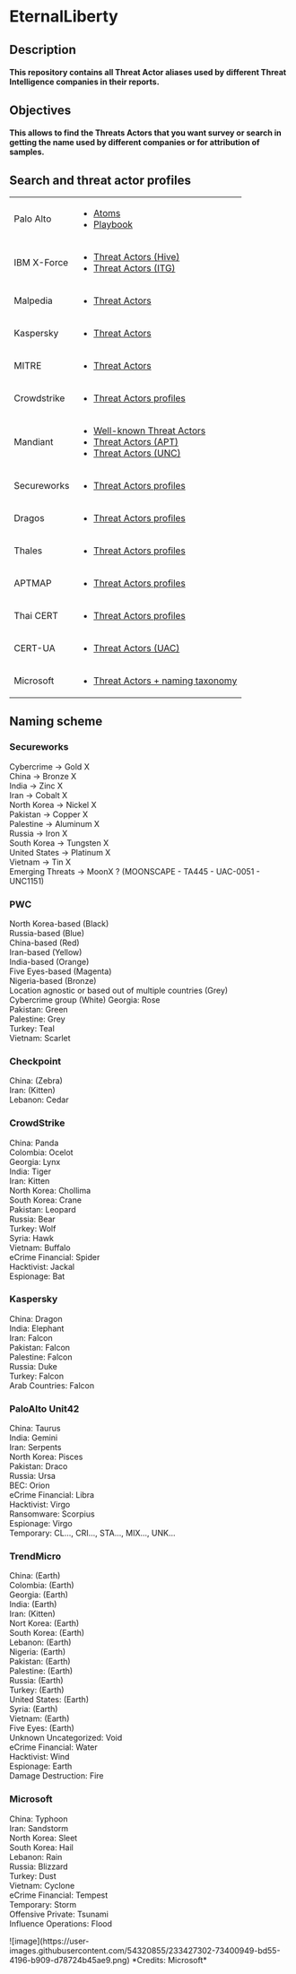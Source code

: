 # EternalLiberty
## Description
#### This repository contains all Threat Actor aliases used by different Threat Intelligence companies in their reports.
## Objectives
#### This allows to find the Threats Actors that you want survey or search in getting the name used by different companies or for attribution of samples.
## Search and threat actor profiles

<table>
    <tbody>
        <tr>
            <td>Palo Alto</td>
            <td><ul>
              <li><a href="https://unit42.paloaltonetworks.com/atoms/">Atoms</a></li>
              <li><a href="https://pan-unit42.github.io/playbook_viewer/?pb=evasive-serpens">Playbook</a></li>
            <ul></td>
       </tr>
       <tr>
            <td>IBM X-Force</td>
            <td><ul>
              <li><a href="https://exchange.xforce.ibmcloud.com/search/hive">Threat Actors (Hive)</a></li>
              <li><a href="https://exchange.xforce.ibmcloud.com/search/ITG">Threat Actors (ITG)</a></li>
            <ul></td>
       </tr>
       <tr>
            <td>Malpedia</td>
            <td><ul>
              <li><a href="https://malpedia.caad.fkie.fraunhofer.de/actors">Threat Actors</a></li>
            <ul></td>
       </tr>
       <tr>
            <td>Kaspersky</td>
            <td><ul>
              <li><a href="https://apt.securelist.com/">Threat Actors</a></li>
            <ul></td>
       </tr>
       <tr>
            <td>MITRE</td>
            <td><ul>
              <li><a href="https://attack.mitre.org/groups/">Threat Actors</a></li>
            <ul></td>
       </tr>
       <tr>
            <td>Crowdstrike</td>
            <td><ul>
              <li><a href="https://adversary.crowdstrike.com/en-US/">Threat Actors profiles</a></li>
            <ul></td>
       </tr>
       <tr>
            <td>Mandiant</td>
            <td><ul>
              <li><a href="https://www.mandiant.com/resources/insights/apt-groups">Well-known Threat Actors</a></li>
              <li><a href="https://www.mandiant.fr/search?search=APT">Threat Actors (APT)</a></li>
              <li><a href="https://www.mandiant.fr/search?search=UNC">Threat Actors (UNC)</a></li>
            <ul></td>
       </tr>
       <tr>
            <td>Secureworks</td>
            <td><ul>
              <li><a href="https://www.secureworks.com/research/threat-profiles">Threat Actors profiles</a></li>
            <ul></td>
       </tr>
       <tr>
            <td>Dragos</td>
            <td><ul>
              <li><a href="https://www.dragos.com/threat-activity-groups/">Threat Actors profiles</a></li>
            <ul></td>
       </tr>
        <tr>
            <td>Thales</td>
            <td><ul>
              <li><a href="https://cyberthreat.thalesgroup.com/attackers">Threat Actors profiles</a></li>
            <ul></td>
       </tr>
        <tr>
            <td>APTMAP</td>
            <td><ul>
              <li><a href="https://andreacristaldi.github.io/APTmap/">Threat Actors profiles</a></li>
            <ul></td>
       </tr>
        <tr>
            <td>Thai CERT</td>
            <td><ul>
              <li><a href="https://apt.etda.or.th/cgi-bin/listgroups.cgi">Threat Actors profiles</a></li>
            <ul></td>
       </tr>
       <tr>
            <td>CERT-UA</td>
            <td><ul>
              <li><a href="https://cert.gov.ua/search/UAC-">Threat Actors (UAC)</a></li>
            <ul></td>
       </tr>
       <tr>
            <td>Microsoft</td>
            <td><ul>
              <li><a href="https://learn.microsoft.com/en-us/microsoft-365/security/intelligence/microsoft-threat-actor-naming?view=o365-worldwide">Threat Actors + naming taxonomy</a></li>
            <ul></td>
       </tr>   
    </tbody>
</table>

## Naming scheme
### Secureworks
<p>
Cybercrime -> Gold X<br/>
China -> Bronze X<br/>
India -> Zinc X<br/>
Iran -> Cobalt X<br/>
North Korea -> Nickel X<br/>
Pakistan -> Copper X<br/>
Palestine -> Aluminum X<br/>
Russia -> Iron X<br/>
South Korea -> Tungsten X<br/>
United States -> Platinum X<br/>
Vietnam -> Tin X<br/>
Emerging Threats -> MoonX ? (MOONSCAPE - TA445 - UAC-0051 - UNC1151)
</p>

### PWC 
<p>
North Korea-based (Black)<br/>
Russia-based (Blue)<br/>
China-based (Red)<br/>
Iran-based (Yellow)<br/>
India-based (Orange)<br/>
Five Eyes-based (Magenta)<br/>
Nigeria-based (Bronze)<br/>
Location agnostic or based out of multiple countries (Grey)<br/>
Cybercrime group (White)
Georgia: Rose<br/>
Pakistan: Green<br/>
Palestine: Grey<br/>
Turkey: Teal<br/>
Vietnam: Scarlet<br/>

### Checkpoint
<p>
China: (Zebra)<br/>
Iran: (Kitten)<br/>
Lebanon: Cedar<br/>

### CrowdStrike
<p>
China: Panda<br/>
Colombia: Ocelot<br/>
Georgia: Lynx<br/>
India: Tiger<br/>
Iran: Kitten<br/>
North Korea: Chollima<br/>
South Korea: Crane<br/>
Pakistan: Leopard<br/>
Russia: Bear<br/>
Turkey: Wolf<br/>
Syria: Hawk<br/>
Vietnam: Buffalo<br/>
eCrime Financial: Spider<br/>
Hacktivist: Jackal<br/>
Espionage: Bat<br/>

### Kaspersky
<p>
China: Dragon<br/>
India: Elephant<br/>
Iran: Falcon<br/>
Pakistan: Falcon<br/>
Palestine: Falcon<br/>
Russia: Duke<br/>
Turkey: Falcon<br/>
Arab Countries: Falcon<br/>

### PaloAlto Unit42
<p>
China: Taurus<br/>
India: Gemini<br/>
Iran: Serpents<br/>
North Korea: Pisces<br/>
Pakistan: Draco<br/>
Russia: Ursa<br/>
BEC: Orion<br/>
eCrime Financial: Libra<br/>
Hacktivist: Virgo<br/>
Ransomware: Scorpius<br/>
Espionage: Virgo<br/>
Temporary: CL..., CRI..., STA..., MIX..., UNK...<br/>

### TrendMicro<br/>
<p>
China: (Earth)<br/>
Colombia: (Earth)<br/>
Georgia: (Earth)<br/>
India: (Earth)<br/>
Iran: (Kitten)<br/>
Nort Korea: (Earth)<br/>
South Korea: (Earth)<br/>
Lebanon: (Earth)<br/>
Nigeria: (Earth)<br/>
Pakistan: (Earth)<br/>
Palestine: (Earth)<br/>
Russia: (Earth)<br/>
Turkey: (Earth)<br/>
United States: (Earth)<br/>
Syria: (Earth)<br/>
Vietnam: (Earth)<br/>
Five Eyes: (Earth)<br/>
Unknown Uncategorized: Void<br/>
eCrime Financial: Water<br/>
Hacktivist: Wind<br/>
Espionage: Earth<br/>
Damage Destruction: Fire<br/>

### Microsoft
<p>
China: Typhoon<br/>
Iran: Sandstorm<br/>
North Korea: Sleet<br/>
South Korea: Hail<br/>
Lebanon: Rain<br/>
Russia: Blizzard<br/>
Turkey: Dust<br/>
Vietnam: Cyclone<br/>
eCrime Financial: Tempest<br/>
Temporary: Storm<br/>
Offensive Private: Tsunami<br/>
Influence Operations: Flood
<p>
![image](https://user-images.githubusercontent.com/54320855/233427302-73400949-bd55-4196-b909-d78724b45ae9.png)
*Credits: Microsoft*
